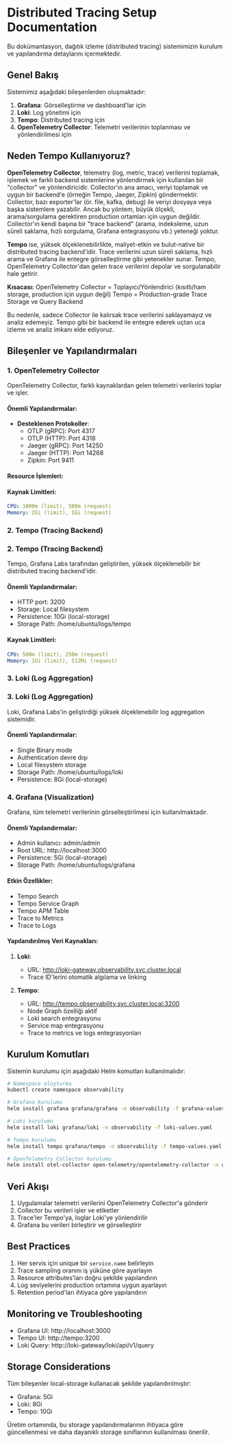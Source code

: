 # Distributed Tracing Setup Documentation

Bu dokümantasyon, dağıtık izleme (distributed tracing) sistemimizin kurulum ve yapılandırma detaylarını içermektedir.

## Genel Bakış

Sistemimiz aşağıdaki bileşenlerden oluşmaktadır:

1. **Grafana**: Görselleştirme ve dashboard'lar için
2. **Loki**: Log yönetimi için
3. **Tempo**: Distributed tracing için
4. **OpenTelemetry Collector**: Telemetri verilerinin toplanması ve yönlendirilmesi için

## Neden Tempo Kullanıyoruz?

**OpenTelemetry Collector**, telemetry (log, metric, trace) verilerini toplamak, işlemek ve farklı backend sistemlerine yönlendirmek için kullanılan bir "collector" ve yönlendiricidir. Collector'ın ana amacı, veriyi toplamak ve uygun bir backend'e (örneğin Tempo, Jaeger, Zipkin) göndermektir.
Collector, bazı exporter'lar (ör. file, kafka, debug) ile veriyi dosyaya veya başka sistemlere yazabilir. Ancak bu yöntem, büyük ölçekli, arama/sorgulama gerektiren production ortamları için uygun değildir. Collector'ın kendi başına bir "trace backend" (arama, indeksleme, uzun süreli saklama, hızlı sorgulama, Grafana entegrasyonu vb.) yeteneği yoktur.


**Tempo** ise, yüksek ölçeklenebilirlikte, maliyet-etkin ve bulut-native bir distributed tracing backend'idir. Trace verilerini uzun süreli saklama, hızlı arama ve Grafana ile entegre görselleştirme gibi yetenekler sunar. Tempo, OpenTelemetry Collector'dan gelen trace verilerini depolar ve sorgulanabilir hale getirir.

**Kısacası:**
OpenTelemetry Collector = Toplayıcı/Yönlendirici (kısıtlı/ham storage, production için uygun değil)
Tempo = Production-grade Trace Storage ve Query Backend

Bu nedenle, sadece Collector ile kalırsak trace verilerini saklayamayız ve analiz edemeyiz. Tempo gibi bir backend ile entegre ederek uçtan uca izleme ve analiz imkanı elde ediyoruz.

## Bileşenler ve Yapılandırmaları

### 1. OpenTelemetry Collector

OpenTelemetry Collector, farklı kaynaklardan gelen telemetri verilerini toplar ve işler.

#### Önemli Yapılandırmalar:
- **Desteklenen Protokoller**:
  - OTLP (gRPC): Port 4317
  - OTLP (HTTP): Port 4318
  - Jaeger (gRPC): Port 14250
  - Jaeger (HTTP): Port 14268
  - Zipkin: Port 9411

#### Resource İşlemleri:

#### Kaynak Limitleri:
```yaml
CPU: 1000m (limit), 500m (request)
Memory: 2Gi (limit), 1Gi (request)
```

### 2. Tempo (Tracing Backend)
### 2. Tempo (Tracing Backend)
Tempo, Grafana Labs tarafından geliştirilen, yüksek ölçeklenebilir bir distributed tracing backend'idir.

#### Önemli Yapılandırmalar:
- HTTP port: 3200
- Storage: Local filesystem
- Persistence: 10Gi (local-storage)
- Storage Path: /home/ubuntu/logs/tempo

#### Kaynak Limitleri:
```yaml
CPU: 500m (limit), 250m (request)
Memory: 1Gi (limit), 512Mi (request)
```

### 3. Loki (Log Aggregation)
### 3. Loki (Log Aggregation)
Loki, Grafana Labs'in geliştirdiği yüksek ölçeklenebilir log aggregation sistemidir.

#### Önemli Yapılandırmalar:
- Single Binary mode
- Authentication devre dışı
- Local filesystem storage
- Storage Path: /home/ubuntu/logs/loki
- Persistence: 8Gi (local-storage)

### 4. Grafana (Visualization)

Grafana, tüm telemetri verilerinin görselleştirilmesi için kullanılmaktadır.

#### Önemli Yapılandırmalar:
- Admin kullanıcı: admin/admin
- Root URL: http://localhost:3000
- Persistence: 5Gi (local-storage)
- Storage Path: /home/ubuntu/logs/grafana

#### Etkin Özellikler:
- Tempo Search
- Tempo Service Graph
- Tempo APM Table
- Trace to Metrics
- Trace to Logs

#### Yapılandırılmış Veri Kaynakları:
1. **Loki**:
   - URL: http://loki-gateway.observability.svc.cluster.local
   - Trace ID'lerini otomatik algılama ve linking

2. **Tempo**:
   - URL: http://tempo.observability.svc.cluster.local:3200
   - Node Graph özelliği aktif
   - Loki search entegrasyonu
   - Service map entegrasyonu
   - Trace to metrics ve logs entegrasyonları

## Kurulum Komutları

Sistemin kurulumu için aşağıdaki Helm komutları kullanılmalıdır:

```bash
# Namespace oluşturma
kubectl create namespace observability

# Grafana kurulumu
helm install grafana grafana/grafana -n observability -f grafana-values.yaml

# Loki kurulumu
helm install loki grafana/loki -n observability -f loki-values.yaml

# Tempo kurulumu
helm install tempo grafana/tempo -n observability -f tempo-values.yaml

# OpenTelemetry Collector kurulumu
helm install otel-collector open-telemetry/opentelemetry-collector -n observability -f otel-collector-values.yaml
```

## Veri Akışı

1. Uygulamalar telemetri verilerini OpenTelemetry Collector'a gönderir
2. Collector bu verileri işler ve etiketler
3. Trace'ler Tempo'ya, loglar Loki'ye yönlendirilir
4. Grafana bu verileri birleştirir ve görselleştirir

## Best Practices

1. Her servis için unique bir `service.name` belirleyin
2. Trace sampling oranını iş yüküne göre ayarlayın
3. Resource attributes'ları doğru şekilde yapılandırın
4. Log seviyelerini production ortamına uygun ayarlayın
5. Retention period'ları ihtiyaca göre yapılandırın

## Monitoring ve Troubleshooting

- Grafana UI: http://localhost:3000
- Tempo UI: http://tempo:3200
- Loki Query: http://loki-gateway/loki/api/v1/query

## Storage Considerations

Tüm bileşenler local-storage kullanacak şekilde yapılandırılmıştır:
- Grafana: 5Gi
- Loki: 8Gi
- Tempo: 10Gi

Üretim ortamında, bu storage yapılandırmalarının ihtiyaca göre güncellenmesi ve daha dayanıklı storage sınıflarının kullanılması önerilir.
